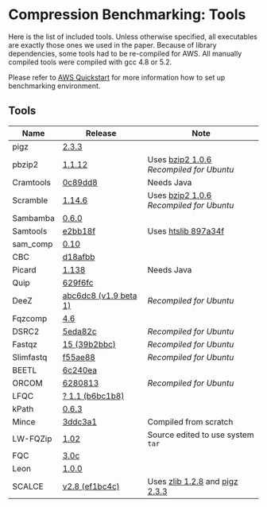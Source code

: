 # Compression Benchmarking: Tools

Here is the list of included tools. Unless otherwise specified, all executables are exactly those ones we used in the paper. Because of library dependencies, some tools had to be re-compiled for AWS. All manually compiled tools were compiled with gcc 4.8 or 5.2.

Please refer to [AWS Quickstart](https://github.com/sfu-compbio/compression-benchmark/aws.md) for more information how to set up benchmarking environment.

## Tools

| Name | Release | Note |
|------|-----|----|
| pigz | [2.3.3](http://zlib.net/pigz/pigz-2.3.3.tar.gz) | |
| pbzip2 |  [1.1.12](https://launchpad.net/pbzip2/1.1/1.1.12/+download/pbzip2-1.1.12.tar.gz) | Uses [bzip2 1.0.6](http://www.bzip.org/1.0.6/bzip2-1.0.6.tar.gz) <br> *Recompiled for Ubuntu* |
| Cramtools | [0c89dd8](https://github.com/enasequence/cramtools/tree/0c89dd8) | Needs Java |
| Scramble | [1.14.6](http://sourceforge.net/projects/staden/files/io_lib/1.14.6/io_lib-1.14.6.tar.gz/download) | Uses [bzip2 1.0.6](http://www.bzip.org/1.0.6/bzip2-1.0.6.tar.gz) <br> *Recompiled for Ubuntu* |
| Sambamba | [0.6.0](https://github.com/lomereiter/sambamba/releases/download/v0.6.0/sambamba_v0.6.0_linux.tar.bz2) | |
| Samtools | [e2bb18f](https://github.com/samtools/samtools/tree/e2bb18f) | Uses [htslib 897a34f](https://github.com/samtools/htslib/tree/897a34f) |
| sam_comp | [0.10](http://sourceforge.net/projects/samcomp/files/latest/download) | |
| CBC | [d18afbb](https://github.com/mikelhernaez/cbc/tree/d18afbb) | |
| Picard | [1.138](https://github.com/broadinstitute/picard/releases/download/1.138/picard-tools-1.138.zip) | Needs Java |
| Quip | [629f6fc](https://github.com/dcjones/quip/tree/629f6fc) | |
| DeeZ | [abc6dc8 (v1.9 beta 1)](https://github.com/sfu-compbio/deez/tree/abc6dc8) | *Recompiled for Ubuntu* |
| Fqzcomp | [4.6](http://sourceforge.net/projects/fqzcomp/files/latest/download) | |
| DSRC2 | [5eda82c](https://github.com/lrog/dsrc/tree/5eda82c) | *Recompiled for Ubuntu* |
| Fastqz | [15 (39b2bbc)](https://github.com/fwip/fastqz/tree/39b2bbc) | *Recompiled for Ubuntu* |
| Slimfastq	| [f55ae88](https://github.com/Infinidat/slimfastq/tree/f55ae88) | *Recompiled for Ubuntu* |
| BEETL | [6c240ea](https://github.com/BEETL/BEETL/tree/6c240ea) | |
|ORCOM|	[6280813](https://github.com/lrog/orcom/tree/6280813) | *Recompiled for Ubuntu* |
|LFQC|	[? 1.1 (b6bc1b8)](https://github.com/mariusmni/lfqc/b6bc1b8) | |
|kPath|	[0.6.3](http://www.cs.cmu.edu/~ckingsf/software/pathenc/kpath-0.6.3.tar.gz) | |
|Mince|	[3ddc3a1](https://github.com/Kingsford-Group/mince) | Compiled from scratch |
|LW-FQZip|[1.02](http://csse.szu.edu.cn/staff/zhuzx/LWFQZip/LWFQZip-v1.02.zip) | Source edited to use system `tar` |
|FQC|[3.0c](http://metagenomics.atc.tcs.com/Compression_archive/FQC/FQC_LINUX_64bit.tar.gz) | |
|Leon|[1.0.0](http://gatb-tools.gforge.inria.fr/versions/src/leon-1.0.0-Source.tar.gz) | |
|SCALCE| [v2.8 (ef1bc4c)](https://github.com/sfu-compbio/scalce/tree/ef1bc4c) | Uses  [ zlib 1.2.8](http://zlib.net/zlib-1.2.8.tar.gz) and [pigz 2.3.3](http://zlib.net/pigz/pigz-2.3.3.tar.gz) |
